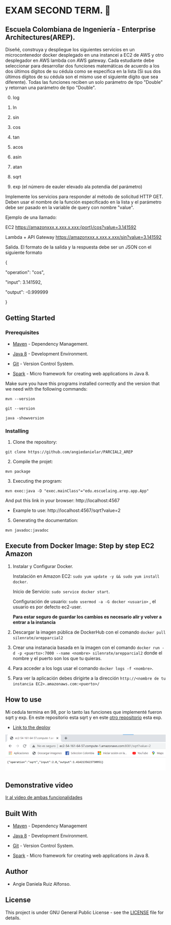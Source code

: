 # EXAM SECOND TERM. 🚀

## Escuela Colombiana de Ingeniería - Enterprise Architectures(AREP).

Diseñé, construya y despliegue los siguientes servicios en un microcontenedor docker desplegado en una instancei a EC2 de AWS y otro desplegador en AWS lambda con AWS gateway. Cada estudiante debe seleccionar para desarrollar dos funciones matemáticas de acuerdo a los dos últimos dígitos de su cédula como se especifica en la lista (Si sus dos últimos dígitos de su cédula son el mismo use el siguiente dígito que sea diferente). Todas las funciones reciben un solo parámetro de tipo "Double" y retornan una parámetro de tipo "Double".

0. log

1. ln

2. sin

3. cos

4. tan

5. acos

6. asin

7. atan

8. sqrt

9. exp (el número de eauler elevado ala potendia del parámetro)


Implemente los servicios para responder al método de solicitud HTTP GET. Deben usar el nombre de la función especificado en la lista y el parámetro debe ser pasado en la variable de query con nombre "value".


Ejemplo de una llamado:

EC2
https://amazonxxx.x.xxx.x.xxx:{port}/cos?value=3.141592

Lambda + API Gateway
https://amazonxxx.x.xxx.x.xxx/sin?value=3.141592


Salida. El formato de la salida y la respuesta debe ser un JSON con el siguiente formato

{

 "operation": "cos",

 "input":  3.141592,

 "output":  -0.999999

}

## Getting Started

### Prerequisites

- [Maven](https://maven.apache.org/) - Dependency Management.

- [Java 8](https://www.oracle.com/co/java/technologies/javase/javase-jdk8-downloads.html) -  Development Environment.

- [Git](https://git-scm.com/) - Version Control System.

- [Spark](http://sparkjava.com/) - Micro framework for creating web applications in Java 8.

Make sure you have this programs installed correctly and the version that we need with the following commands:

```
mvn --version
```

```
git --version
```

```
java -showversion
```

### Installing

1. Clone the repository:

```
git clone https://github.com/angiedanielar/PARCIAL2_AREP
```

2. Compile the projet:

```
mvn package
```

3. Executing the program:

```
mvn exec:java -D "exec.mainClass"="edu.escuelaing.arep.app.App"
```
And put this link in your browser: http://localhost:4567

- Example to use: http://localhost:4567/sqrt?value=2

5. Generating the documentation:

```
mvn javadoc:javadoc
```

## Execute from Docker Image: Step by step EC2 Amazon
   
   1. Instalar y Configurar Docker.

      Instalación en Amazon EC2: `sudo yum update -y && sudo yum install docker`.
      
      Inicio de Servicio: `sudo service docker start`.
      
      Configuración de usuario: `sudo usermod -a -G docker <usuario>` , el usuario es por defecto ec2-user.
      
      **Para estar seguro de guardar los cambios es necesario alir y volver a entrar a la instancia**

   2. Descargar la imagen pública de DockerHub con el comando `docker pull silenrate/arepparcial2`
   3. Crear una instanacia basada en la imagen con el comando `docker run -d -p <puerto>:7000 --name <nombre> silenrate/arepparcial2` donde el nombre y el puerto son los que tu quieras.
   4. Para acceder a los logs usar el comando `docker logs -f <nombre>`.
   5. Para ver la aplicación debes dirigirte a la dirección `http://<nombre de tu instancia EC2>.amazonaws.com:<puerto>/`

## How to use

Mi cedula termina en 98, por lo tanto las funciones que implementé fueron sqrt y exp. En este repositorio esta sqrt y en este [otro repositorio](https://github.com/angiedanielar/PARCIAL2.1_AREP) esta exp.


- [Link to the deploy](http://ec2-54-161-64-57.compute-1.amazonaws.com:8081/)


![Imagen 1](resources/images/1.png)

## Demonstrative video

[Ir al video de ambas funcionalidades](https://youtu.be/NJfvkFRYTAY)

## Built With

- [Maven](https://maven.apache.org/) - Dependency Management

- [Java 8](https://www.oracle.com/co/java/technologies/javase/javase-jdk8-downloads.html) -  Development Environment.

- [Git](https://git-scm.com/) - Version Control System.

- [Spark](http://sparkjava.com/) - Micro framework for creating web applications in Java 8.

## Author

- Angie Daniela Ruiz Alfonso.


## License

This project is under GNU General Public License - see the [LICENSE](LICENSE) file for details.

